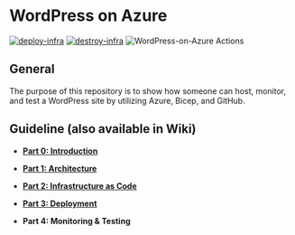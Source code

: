 # WordPress on Azure

[![deploy-infra](https://github.com/christosgalano/WordPress-on-Azure/actions/workflows/deploy.yaml/badge.svg?branch=main)](https://github.com/christosgalano/WordPress-on-Azure/actions/workflows/deploy.yaml)
[![destroy-infra](https://github.com/christosgalano/WordPress-on-Azure/actions/workflows/destroy.yaml/badge.svg?branch=main)](https://github.com/christosgalano/WordPress-on-Azure/actions/workflows/destroy.yaml)
![WordPress-on-Azure Actions](https://api.meercode.io/badge/christosgalano/WordPress-on-Azure?type=ci-count&branch=main&lastDay=30)

## General

The purpose of this repository is to show how someone can host, monitor, and test a WordPress site by utilizing Azure, Bicep, and GitHub.

## Guideline (also available in Wiki)

* [**Part 0: Introduction**](docs/Part-0-Introduction.md)

* [**Part 1: Architecture**](docs/Part-1-Architecture.md)

* [**Part 2: Infrastructure as Code**](docs/Part-2-IaC.md)

* [**Part 3: Deployment**](docs/Part-3-Deployment.md)

* **Part 4: Monitoring & Testing**
